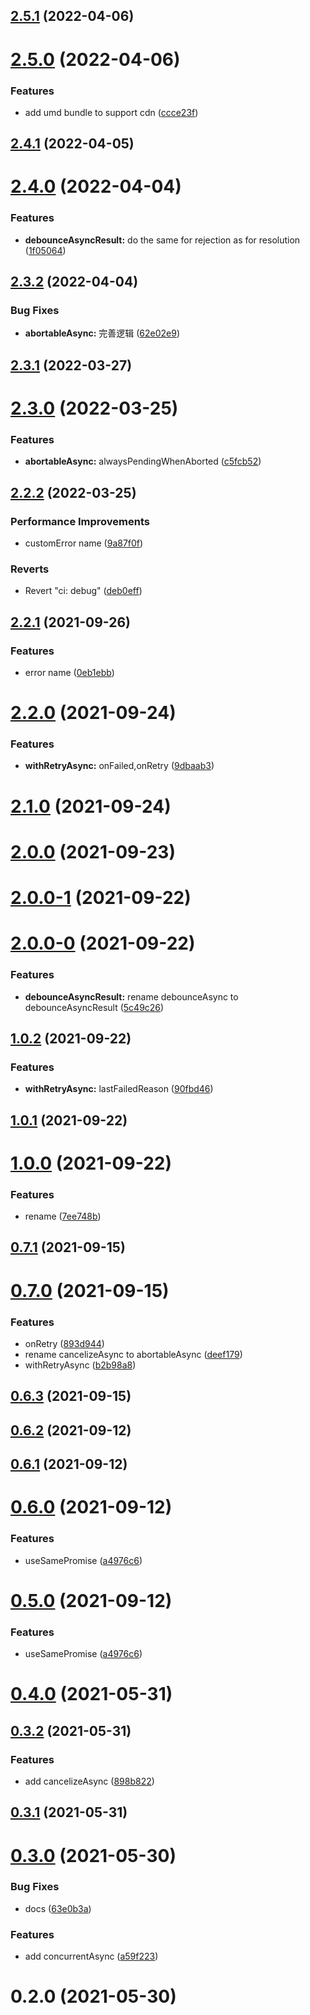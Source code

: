 ## [2.5.1](https://github.com/bowencool/async-utilities/compare/v2.5.0...v2.5.1) (2022-04-06)



# [2.5.0](https://github.com/bowencool/async-utilities/compare/v2.4.1...v2.5.0) (2022-04-06)


### Features

* add umd bundle to support cdn ([ccce23f](https://github.com/bowencool/async-utilities/commit/ccce23fd7dc047b6fad1cef3469a69b1682aa245))



## [2.4.1](https://github.com/bowencool/async-utilities/compare/v2.4.0...v2.4.1) (2022-04-05)



# [2.4.0](https://github.com/bowencool/async-utilities/compare/v2.3.2...v2.4.0) (2022-04-04)


### Features

* **debounceAsyncResult:** do the same for rejection as for resolution ([1f05064](https://github.com/bowencool/async-utilities/commit/1f05064b8d2975b26c8145851e18ff68fa23beeb))



## [2.3.2](https://github.com/bowencool/async-utilities/compare/v2.3.1...v2.3.2) (2022-04-04)


### Bug Fixes

* **abortableAsync:** 完善逻辑 ([62e02e9](https://github.com/bowencool/async-utilities/commit/62e02e9efaaf0bebe6a9868386be16f95d754e48))



## [2.3.1](https://github.com/bowencool/async-utilities/compare/v2.3.0...v2.3.1) (2022-03-27)



# [2.3.0](https://github.com/bowencool/async-utilities/compare/v2.2.2...v2.3.0) (2022-03-25)


### Features

* **abortableAsync:** alwaysPendingWhenAborted ([c5fcb52](https://github.com/bowencool/async-utilities/commit/c5fcb52d93b1fe0f74cd57ca2202d53f64c813ae))



## [2.2.2](https://github.com/bowencool/async-utilities/compare/v2.2.1...v2.2.2) (2022-03-25)


### Performance Improvements

* customError name ([9a87f0f](https://github.com/bowencool/async-utilities/commit/9a87f0fd23801037410a6edc7773dd3987986baa))


### Reverts

* Revert "ci: debug" ([deb0eff](https://github.com/bowencool/async-utilities/commit/deb0eff2ac1bd2b8d0c0a02469843de6db16b22d))



## [2.2.1](https://github.com/bowencool/async-utils/compare/v2.2.0...v2.2.1) (2021-09-26)


### Features

* error name ([0eb1ebb](https://github.com/bowencool/async-utils/commit/0eb1ebb14c2fe04c44fba4c3918e30ad3139e5f6))



# [2.2.0](https://github.com/bowencool/async-utils/compare/v2.1.0...v2.2.0) (2021-09-24)


### Features

* **withRetryAsync:** onFailed,onRetry ([9dbaab3](https://github.com/bowencool/async-utils/commit/9dbaab3d6dbb8f62ef07e06a0ae9fb7488419783))



# [2.1.0](https://github.com/bowencool/async-utils/compare/v2.0.0...v2.1.0) (2021-09-24)



# [2.0.0](https://github.com/bowencool/async-utils/compare/v2.0.0-1...v2.0.0) (2021-09-23)



# [2.0.0-1](https://github.com/bowencool/async-utils/compare/v2.0.0-0...v2.0.0-1) (2021-09-22)



# [2.0.0-0](https://github.com/bowencool/async-utils/compare/v1.0.2...v2.0.0-0) (2021-09-22)


### Features

* **debounceAsyncResult:** rename debounceAsync to debounceAsyncResult ([5c49c26](https://github.com/bowencool/async-utils/commit/5c49c26763de7d8f60546edd4a111924714884be))



## [1.0.2](https://github.com/bowencool/async-utils/compare/v1.0.1...v1.0.2) (2021-09-22)


### Features

* **withRetryAsync:** lastFailedReason ([90fbd46](https://github.com/bowencool/async-utils/commit/90fbd46086189387080802ba6e28a0da648876a4))



## [1.0.1](https://github.com/bowencool/async-utils/compare/v1.0.0...v1.0.1) (2021-09-22)



# [1.0.0](https://github.com/bowencool/async-utils/compare/v0.7.1...v1.0.0) (2021-09-22)


### Features

* rename ([7ee748b](https://github.com/bowencool/async-utils/commit/7ee748b7d4e312b0b2f45e3e3742c804270f6b47))



## [0.7.1](https://github.com/bowencool/async-utilities/compare/v0.7.0...v0.7.1) (2021-09-15)



# [0.7.0](https://github.com/bowencool/async-utilities/compare/v0.6.2...v0.7.0) (2021-09-15)


### Features

* onRetry ([893d944](https://github.com/bowencool/async-utilities/commit/893d94476c76592210f3725c637700099920fc87))
* rename cancelizeAsync to abortableAsync ([deef179](https://github.com/bowencool/async-utilities/commit/deef179a85af7cd6f1496bdc00d84485915b3aa1))
* withRetryAsync ([b2b98a8](https://github.com/bowencool/async-utilities/commit/b2b98a8320c237a87ae0a6cd231bc4d0e089ca29))



## [0.6.3](https://github.com/bowencool/async-utilities/compare/v0.6.2...v0.6.3) (2021-09-15)



## [0.6.2](https://github.com/bowencool/async-utilities/compare/v0.6.1...v0.6.2) (2021-09-12)



## [0.6.1](https://github.com/bowencool/async-utilities/compare/v0.6.0...v0.6.1) (2021-09-12)



# [0.6.0](https://github.com/bowencool/async-utilities/compare/v0.4.0...v0.6.0) (2021-09-12)


### Features

* useSamePromise ([a4976c6](https://github.com/bowencool/async-utilities/commit/a4976c68fba5062f70415e223fbeebb98f86f334))



# [0.5.0](https://github.com/bowencool/async-utilities/compare/v0.4.0...v0.5.0) (2021-09-12)


### Features

* useSamePromise ([a4976c6](https://github.com/bowencool/async-utilities/commit/a4976c68fba5062f70415e223fbeebb98f86f334))



# [0.4.0](https://github.com/bowencool/async-utilities/compare/v0.3.2...v0.4.0) (2021-05-31)



## [0.3.2](https://github.com/bowencool/async-utilities/compare/v0.3.1...v0.3.2) (2021-05-31)


### Features

* add cancelizeAsync ([898b822](https://github.com/bowencool/async-utilities/commit/898b8225114c5c0d3ab3d3467d277ccb30b42af8))



## [0.3.1](https://github.com/bowencool/async-utilities/compare/v0.3.0...v0.3.1) (2021-05-31)



# [0.3.0](https://github.com/bowencool/async-utilities/compare/v0.2.0...v0.3.0) (2021-05-30)


### Bug Fixes

* docs ([63e0b3a](https://github.com/bowencool/async-utilities/commit/63e0b3a379c8715a22f175a28176159bed9dff87))


### Features

* add concurrentAsync ([a59f223](https://github.com/bowencool/async-utilities/commit/a59f223e9cfbabf346e6c0af8feca3aea0aa0ed8))



# 0.2.0 (2021-05-30)



